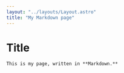 ```yaml
---
layout: "../layouts/Layout.astro"
title: "My Markdown page"
---
```


# Title

    This is my page, written in **Markdown.**
